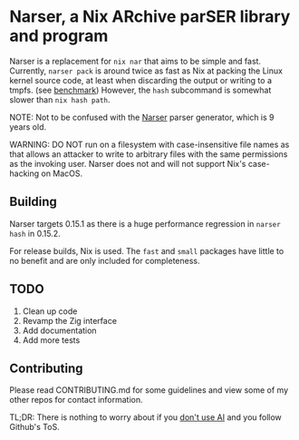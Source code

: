# Narser, a Nix ARchive parSER library and program

Narser is a replacement for `nix nar` that aims to be simple and fast.
Currently, `narser pack` is around twice as fast as Nix at packing the Linux kernel source code, at least when discarding the output or writing to a tmpfs. (see [benchmark](benchmark))
However, the `hash` subcommand is somewhat slower than `nix hash path`.

NOTE: Not to be confused with the [Narser](https://github.com/Nacorpio/Narser) parser generator, which is 9 years old.

WARNING: DO NOT run on a filesystem with case-insensitive file names as that allows an attacker to write to arbitrary files with the same permissions as the invoking user.
Narser does not and will not support Nix's case-hacking on MacOS.

## Building

Narser targets 0.15.1 as there is a huge performance regression in `narser hash` in 0.15.2.

For release builds, Nix is used.
The `fast` and `small` packages have little to no benefit and are only included for completeness.

## TODO

1. Clean up code
2. Revamp the Zig interface
3. Add documentation
4. Add more tests

## Contributing

Please read CONTRIBUTING.md for some guidelines and view some of my other repos for contact information.

TL;DR: There is nothing to worry about if you [don't use AI](https://github.com/orgs/community/discussions/159749#discussioncomment-13464891) and you follow Github's ToS.

